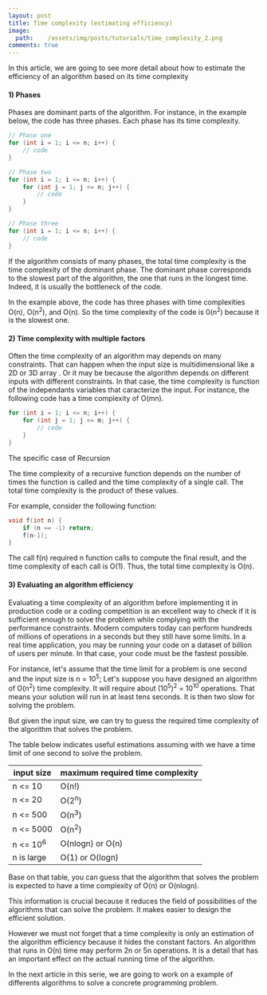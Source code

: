 ```yaml
---
layout: post
title: Time complexity (estimating efficiency)
image:
  path:    /assets/img/posts/tutorials/time_complexity_2.png
comments: true
---
```


In this article, we are going to see more detail about how to estimate the efficiency of an algorithm based on its time complexity

#### 1) Phases

Phases are dominant parts of the algorithm. For instance, in the example below, the code has three phases. Each phase has its time complexity. 

~~~c++
// Phase one
for (int i = 1; i <= n; i++) {
    // code
}

// Phase two
for (int i = 1; i <= n; i++) {
    for (int j = 1; j <= n; j++) {
        // code
    }
}

// Phase three
for (int i = 1; i <= n; i++) {
    // code
}
~~~

If the algorithm consists of many phases, the total time complexity is the time complexity of the dominant phase. The dominant phase corresponds to the slowest part of the algorithm, the one that runs in the longest time. Indeed, it is usually the bottleneck of the code. 

In the example above, the code has three phases with time complexities O(n), O(n<sup>2</sup>), and O(n).
So the time complexity of the code is 0(n<sup>2</sup>) because it is the slowest one.

#### 2) Time complexity with multiple factors

Often the time complexity of an algorithm may depends on many constraints.
That can happen when the input size is multidimensional like a 2D or 3D array .
Or it may be because the algorithm depends on different inputs with different constraints. 
In that case, the time complexity is function of the independants variables that caracterize the input.
For instance, the following code has a time complexity of O(mn).
~~~c++
for (int i = 1; i <= n; i++) {
    for (int j = 1; j <= m; j++) {
        // code
    }
}
~~~


The specific case of Recursion

The time complexity of a recursive function depends on the number of times the function is called and the time complexity of a single call. The total time complexity is the product of these values.

For example, consider the following function:
~~~c++
void f(int n) {
    if (n == -1) return;
    f(n-1);
}
~~~

The call f(n) required n function calls to compute the final result, and the time complexity of each call is O(1).
Thus, the total time complexity is O(n).


#### 3) Evaluating an algorithm efficiency

Evaluating a time complexity of an algorithm before implementing it in production code or a coding competition is an excellent way to check if it is sufficient enough to solve the problem while complying with the performance constraints. 
Modern computers today can perform hundreds of millions of operations in a seconds but they still have some limits. In a real time application, you may be running your code on a dataset of billion of users per minute. In that case, your code must be the fastest possible. 

For instance, let's assume that the time limit for a problem is one second and the input size is n = 10<sup>5</sup>; Let's suppose you have designed an algorithm of O(n<sup>2</sup>) time complexity. It will require about (10<sup>5</sup>)<sup>2</sup> = 10<sup>10</sup> operations. That means your solution will run in at least tens seconds. It is then two slow for solving the problem. 

But given the input size, we can try to guess the required time complexity of the algorithm that solves the problem. 

The table below indicates useful estimations assuming with we have a time limit of one second to solve the problem. 

| input size      |  maximum required time complexity |
| --------------- | ------------------------ |
| n <= 10         | O(n!)       |
| n <= 20          | O(2<sup>n</sup>)       |
| n <= 500          | O(n<sup>3</sup>)       |
| n <= 5000          | O(n<sup>2</sup>)       |
| n <= 10<sup>6</sup>          | O(nlogn) or O(n)   |
| n is large          | O(1) or O(logn)       |


Base on that table, you can guess that the algorithm that solves the problem is expected to have a time complexity of O(n) or O(nlogn).

This information is crucial because it reduces the field of possibilities of the algorithms that can solve the problem. It makes easier to design the efficient solution. 

However we must not forget that a time complexity is only an estimation of the algorithm efficiency because it hides the constant factors.  An algorithm that runs in O(n) time may perform 2n or 5n operations. It is a detail that has an important effect on the actual running time of the algorithm.

In the next article in this serie, we are going to work on a example of differents algorithms to solve a concrete programming problem.

























